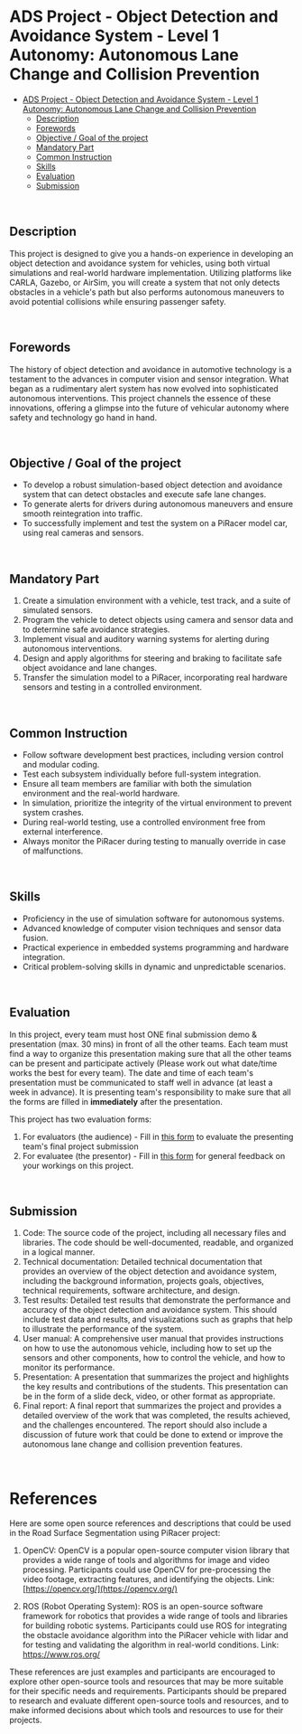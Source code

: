 # ADS Project - Object Detection and Avoidance System - Level 1 Autonomy: Autonomous Lane Change and Collision Prevention


- [ADS Project - Object Detection and Avoidance System - Level 1 Autonomy: Autonomous Lane Change and Collision Prevention](#ads-project---object-detection-and-avoidance-system---level-1-autonomy-autonomous-lane-change-and-collision-prevention)
  - [Description](#description)
  - [Forewords](#forewords)
  - [Objective / Goal of the project](#objective--goal-of-the-project)
  - [Mandatory Part](#mandatory-part)
  - [Common Instruction](#common-instruction)
  - [Skills](#skills)
  - [Evaluation](#evaluation)
  - [Submission](#submission)

</br>


## Description

This project is designed to give you a hands-on experience in developing an object detection and avoidance system for vehicles, using both virtual simulations and real-world hardware implementation. Utilizing platforms like CARLA, Gazebo, or AirSim, you will create a system that not only detects obstacles in a vehicle's path but also performs autonomous maneuvers to avoid potential collisions while ensuring passenger safety.

</br>

## Forewords

The history of object detection and avoidance in automotive technology is a testament to the advances in computer vision and sensor integration. What began as a rudimentary alert system has now evolved into sophisticated autonomous interventions. This project channels the essence of these innovations, offering a glimpse into the future of vehicular autonomy where safety and technology go hand in hand.

</br>

## Objective / Goal of the project

- To develop a robust simulation-based object detection and avoidance system that can detect obstacles and execute safe lane changes.
- To generate alerts for drivers during autonomous maneuvers and ensure smooth reintegration into traffic.
- To successfully implement and test the system on a PiRacer model car, using real cameras and sensors.

</br>

## Mandatory Part

1. Create a simulation environment with a vehicle, test track, and a suite of simulated sensors.
2. Program the vehicle to detect objects using camera and sensor data and to determine safe avoidance strategies.
3. Implement visual and auditory warning systems for alerting during autonomous interventions.
4. Design and apply algorithms for steering and braking to facilitate safe object avoidance and lane changes.
5. Transfer the simulation model to a PiRacer, incorporating real hardware sensors and testing in a controlled environment.

</br>

## Common Instruction

- Follow software development best practices, including version control and modular coding.
- Test each subsystem individually before full-system integration.
- Ensure all team members are familiar with both the simulation environment and the real-world hardware.
- In simulation, prioritize the integrity of the virtual environment to prevent system crashes.
- During real-world testing, use a controlled environment free from external interference.
- Always monitor the PiRacer during testing to manually override in case of malfunctions.

</br>

## Skills

- Proficiency in the use of simulation software for autonomous systems.
- Advanced knowledge of computer vision techniques and sensor data fusion.
- Practical experience in embedded systems programming and hardware integration.
- Critical problem-solving skills in dynamic and unpredictable scenarios.

</br>

## Evaluation
In this project, every team must host ONE final submission demo & presentation (max. 30 mins) in front of all the other teams. Each team must find a way to organize this presentation making sure that all the other teams can be present and participate actively (Please work out what date/time works the best for every team). The date and time of each team's presentation must be communicated to staff well in advance (at least a week in advance). It is presenting team's responsibility to make sure that all the forms are filled in **immediately** after the presentation.

This project has two evaluation forms:
1. For evaluators (the audience) - Fill in [this form](https://docs.google.com/forms/d/e/1FAIpQLScDmOPBC_sEXiWNCGvxTPrTVGHdmdt0VY5Joz9OgMV29-1Cyg/viewform?usp=sf_link) to evaluate the presenting team's final project submission
2. For evaluatee (the presentor) - Fill in [this form](https://docs.google.com/forms/d/e/1FAIpQLSd5s9SclsQ5rz3D86K3csErFntdp-XOJAieVntfY5DDh4ubow/viewform?usp=sf_link) for general feedback on your workings on this project.

</br>

## Submission

1. Code: The source code of the project, including all necessary files and libraries. The code should be well-documented, readable, and organized in a logical manner.
2. Technical documentation: Detailed technical documentation that provides an overview of the object detection and avoidance system, including the background information, projects goals, objectives, technical requirements, software architecture, and design.
3. Test results: Detailed test results that demonstrate the performance and accuracy of the object detection and avoidance system. This should include test data and results, and visualizations such as graphs that help to illustrate the performance of the system.
4. User manual: A comprehensive user manual that provides instructions on how to use the autonomous vehicle, including how to set up the sensors and other components, how to control the vehicle, and how to monitor its performance.
5. Presentation: A presentation that summarizes the project and highlights the key results and contributions of the students. This presentation can be in the form of a slide deck, video, or other format as appropriate.
6. Final report: A final report that summarizes the project and provides a detailed overview of the work that was completed, the results achieved, and the challenges encountered. The report should also include a discussion of future work that could be done to extend or improve the autonomous lane change and collision prevention features.

</br>

# References

Here are some open source references and descriptions that could be used in the Road Surface Segmentation using PiRacer project:

1. OpenCV: OpenCV is a popular open-source computer vision library that provides a wide range of tools and algorithms for image and video processing. Participants could use OpenCV for pre-processing the video footage, extracting features, and identifying the objects.
    Link: [https://opencv.org/](https://opencv.org/)

2. ROS (Robot Operating System): ROS is an open-source software framework for robotics that provides a wide range of tools and libraries for building robotic systems. Participants could use ROS for integrating the obstacle avoidance algorithm into the PiRacer vehicle with lidar and for testing and validating the algorithm in real-world conditions.
    Link: https://www.ros.org/


These references are just examples and participants are encouraged to explore other open-source tools and resources that may be more suitable for their specific needs and requirements. Participants should be prepared to research and evaluate different open-source tools and resources, and to make informed decisions about which tools and resources to use for their projects.

